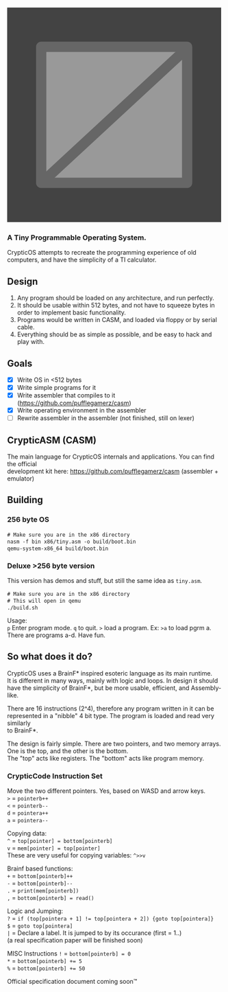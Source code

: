 
![](https://raw.githubusercontent.com/CrypticOS/CrypticOS.github.io/master/logo.png)
### A Tiny Programmable Operating System.

CrypticOS attempts to recreate the programming experience of old  
computers, and have the simplicity of a TI calculator.

## Design
1. Any program should be loaded on any architecture, and run perfectly.
2. It should be usable within 512 bytes, and not have to squeeze bytes in order to implement basic functionality.  
3. Programs would be written in CASM, and loaded via floppy or by serial cable.
4. Everything should be as simple as possible, and be easy to hack and play with.

## Goals
- [x] Write OS in <512 bytes  
- [x] Write simple programs for it
- [x] Write assembler that compiles to it (https://github.com/pufflegamerz/casm)  
- [x] Write operating environment in the assembler  
- [ ] Rewrite assembler in the assembler  (not finished, still on lexer)

## CrypticASM (CASM)
The main language for CrypticOS internals and applications. You can find the official  
development kit here: https://github.com/pufflegamerz/casm (assembler + emulator)  

## Building
### 256 byte OS
```
# Make sure you are in the x86 directory
nasm -f bin x86/tiny.asm -o build/boot.bin
qemu-system-x86_64 build/boot.bin
```
### Deluxe >256 byte version
This version has demos and stuff, but still the same idea as `tiny.asm`.
```
# Make sure you are in the x86 directory
# This will open in qemu
./build.sh
```
Usage:  
`p` Enter program mode. `q` to quit.
`>` load a program. Ex: `>a` to load pgrm a.
There are programs a-d. Have fun.

## So what does it do?
CrypticOS uses a BrainF* inspired esoteric language as its main runtime.  
It is different in many ways, mainly with logic and loops. In design it should  
have the simplicity of BrainF*, but be more usable, efficient, and Assembly-like.

There are 16 instructions (2^4), therefore any program written in it can be  
represented in a "nibble" 4 bit type. The program is loaded and read very similarly  
to BrainF*.

The design is fairly simple.
There are two pointers, and two memory arrays. One is the top, and the other is the bottom.  
The "top" acts like registers. The "bottom" acts like program memory.  

### CrypticCode Instruction Set

Move the two different pointers. Yes, based on WASD and arrow keys.  
`>` = `pointerb++`  
`<` = `pointerb--`  
`d` = `pointera++`  
`a` = `pointera--`  

Copying data:  
`^` = `top[pointer] = bottom[pointerb]`  
`v` = `mem[pointer] = top[pointer]`  
These are very useful for copying variables: `^>>v`  

Brainf based functions:  
`+` = `bottom[pointerb]++`  
`-` = `bottom[pointerb]--`  
`.` = `print(mem[pointerb])`  
`,` = `bottom[pointerb] = read()`  

Logic and Jumping:  
`?` = `if (top[pointera + 1] != top[pointera + 2]) {goto top[pointera]}`  
`$` = `goto top[pointera]`  
`|` = Declare a label. It is jumped to by its occurance (first = 1..)  
(a real specification paper will be finished soon)

MISC Instructions
`!` = `bottom[pointerb] = 0`  
`*` = `bottom[pointerb] += 5`  
`%` = `bottom[pointerb] += 50`  

Official specification document coming soon™

